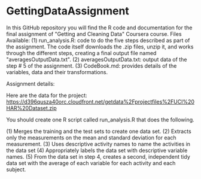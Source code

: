 # GettingDataAssignment
In this GitHub repository you will find the R code and documentation for the final assignment of "Getting and Cleaning Data" Coursera course.
Files Available:
(1) run_analysis.R: code to do the five steps described as part of the assignment. The code itself downloads the .zip files, unzip it, and works through the different steps, creating a final output file named "averagesOutputData.txt".
(2) averagesOutputData.txt: output data of the step # 5 of the assignment.
(3) CodeBook.md: provides details of the variables, data and their transformations. 

Assignment details:

Here are the data for the project: https://d396qusza40orc.cloudfront.net/getdata%2Fprojectfiles%2FUCI%20HAR%20Dataset.zip

You should create one R script called run_analysis.R that does the following.

(1) Merges the training and the test sets to create one data set.
(2) Extracts only the measurements on the mean and standard deviation for each measurement.
(3) Uses descriptive activity names to name the activities in the data set
(4) Appropriately labels the data set with descriptive variable names.
(5) From the data set in step 4, creates a second, independent tidy data set with the average of each variable for each activity and each subject.
